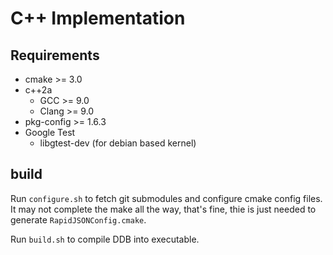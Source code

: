 # C++ Implementation

## Requirements
 * cmake >= 3.0
 * c++2a
    * GCC >= 9.0
    * Clang >= 9.0
 * pkg-config >= 1.6.3
 * Google Test
    * libgtest-dev (for debian based kernel)

## build
Run `configure.sh` to fetch git submodules and configure cmake config files. It may not complete the make all the way, that's fine, thie is just needed to generate `RapidJSONConfig.cmake`.

Run `build.sh` to compile DDB into executable.

